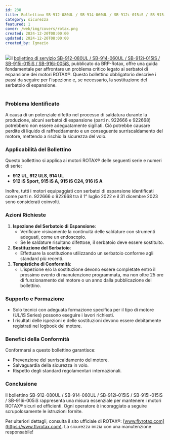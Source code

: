```yaml
---
id: 238
title: Bollettino SB-912-080UL / SB-914-060UL / SB-912i-015iS / SB-915i-015iS / SB-916i-005iS
category: sicurezza
featured: 1
cover: /web/img/covers/rotax.png
created: 2024-12-20T08:00:00
updated: 2024-12-20T08:00:00
created_by: Ignazio
---
```


<img src="/web/img/covers/rotax.png" class="float-start mr-3 w-[200px] -mt-[10px]"/>Il [bollettino di servizio SB-912-080UL / SB-914-060UL / SB-912i-015iS / SB-915i-015iS / SB-916i-005iS](https://rotax.my.salesforce-sites.com/DocumentsSearch/sfc/servlet.shepherd/version/download/068Mm00000EbMb1IAF?asPdf=false), pubblicato da BRP-Rotax, offre una guida fondamentale per affrontare un problema critico legato ai serbatoi di espansione dei motori ROTAX®. Questo bollettino obbligatorio descrive i passi da seguire per l'ispezione e, se necessario, la sostituzione del serbatoio di espansione.
<br /><br />

### Problema Identificato

A causa di un potenziale difetto nel processo di saldatura durante la produzione, alcuni serbatoi di espansione (parti n. 922666 e 922668) potrebbero non essere adeguatamente sigillati. Ciò potrebbe causare perdite di liquido di raffreddamento e un conseguente surriscaldamento del motore, mettendo a rischio la sicurezza del volo.

### Applicabilità del Bollettino

Questo bollettino si applica ai motori ROTAX® delle seguenti serie e numeri di serie:

- **912 UL, 912 ULS, 914 UL**
- **912 iS Sport, 915 iS A, 915 iS C24, 916 iS A**

Inoltre, tutti i motori equipaggiati con serbatoi di espansione identificati come parti n. 922666 o 922668 tra il 1° luglio 2022 e il 31 dicembre 2023 sono considerati coinvolti.

### Azioni Richieste

1. **Ispezione del Serbatoio di Espansione**:
   - Verificare visivamente la continuità delle saldature con strumenti adeguati, come un endoscopio.
   - Se le saldature risultano difettose, il serbatoio deve essere sostituito.
2. **Sostituzione del Serbatoio**:
   - Effettuare la sostituzione utilizzando un serbatoio conforme agli standard più recenti.
3. **Tempistiche di Conformità**:
   - L'ispezione e/o la sostituzione devono essere completate entro il prossimo evento di manutenzione programmata, ma non oltre 25 ore di funzionamento del motore o un anno dalla pubblicazione del bollettino.

### Supporto e Formazione

- Solo tecnici con adeguata formazione specifica per il tipo di motore (UL/iS Series) possono eseguire i lavori richiesti.
- I risultati delle ispezioni e delle sostituzioni devono essere debitamente registrati nel logbook del motore.

### Benefici della Conformità

Conformarsi a questo bollettino garantisce:

- Prevenzione del surriscaldamento del motore.
- Salvaguardia della sicurezza in volo.
- Rispetto degli standard regolamentari internazionali.

### Conclusione

Il bollettino SB-912-080UL / SB-914-060UL / SB-912i-015iS / SB-915i-015iS / SB-916i-005iS rappresenta una misura essenziale per mantenere i motori ROTAX® sicuri ed efficienti. Ogni operatore è incoraggiato a seguire scrupolosamente le istruzioni fornite.

Per ulteriori dettagli, consulta il sito ufficiale di ROTAX®: [www.flyrotax.com](https://www.flyrotax.com). La sicurezza inizia con una manutenzione responsabile!
